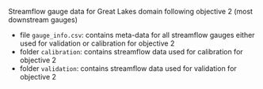 Streamflow gauge data for Great Lakes domain following objective 2
(most downstream gauges)

* file `gauge_info.csv`: contains meta-data for all streamflow gauges
  either used for validation or calibration for objective 2
* folder `calibration`: contains streamflow data used for calibration  for objective 2
* folder `validation`: contains streamflow data used for validation  for objective 2

